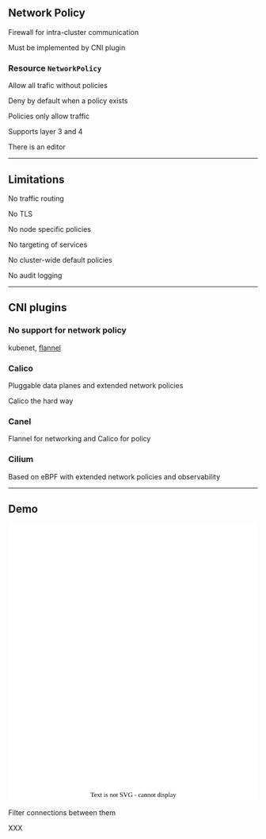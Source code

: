 ## Network Policy

Firewall for intra-cluster communication [](https://kubernetes.io/docs/concepts/services-networking/network-policies/)

Must be implemented by CNI plugin

### Resource `NetworkPolicy`

Allow all trafic without policies

Deny by default when a policy exists

Policies only allow traffic

Supports layer 3 and 4

There is an editor [](https://editor.networkpolicy.io)

---

## Limitations

No traffic routing

No TLS

No node specific policies

No targeting of services

No cluster-wide default policies

No audit logging

---

## CNI plugins

### No support for network policy

kubenet, [flannel](https://github.com/flannel-io/flannel)

### Calico

Pluggable data planes [](https://www.tigera.io/project-calico/) and extended network policies [](https://docs.tigera.io/calico/latest/network-policy/get-started/calico-policy/calico-network-policy)

Calico the hard way [](https://docs.tigera.io/calico/latest/getting-started/kubernetes/hardway/overview)

### Canel

Flannel for networking and Calico for policy [](https://docs.tigera.io/calico/latest/getting-started/kubernetes/flannel/install-for-flannel#installing-calico-for-policy-and-flannel-aka-canal-for-networking)

### Cilium

Based on eBPF [](https://ebpf.io/) with extended network policies [](https://docs.cilium.io/en/stable/security/policy/) and observability [](https://docs.cilium.io/en/stable/gettingstarted/hubble_intro/)

---

## Demo

![](120_kubernetes/network_policy/network_policy.drawio.svg) <!-- .element: style="float: right; width: 50%;" -->

Filter connections between them

XXX
